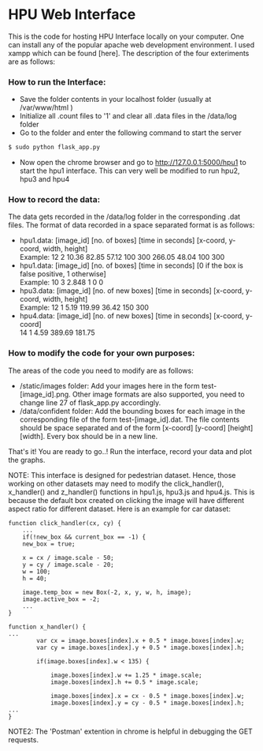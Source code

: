# HPU Web Interface

This is the code for hosting HPU Interface locally on your computer. One can install any of the popular apache web development environment. I used xampp which can be found [here]. The description of the four exteriments are as follows:

### How to run the Interface:
* Save the folder contents in your localhost folder (usually at /var/www/html )
* Initialize all .count files to '1' and clear all .data files in the /data/log folder
* Go to the folder and enter the following command to start the server
```sh
$ sudo python flask_app.py
```
* Now open the chrome browser and go to http://127.0.0.1:5000/hpu1 to start the hpu1 interface. This can very well be modified to run hpu2, hpu3 and hpu4

### How to record the data:

The data gets recorded in the /data/log folder in the corresponding .dat files. The format of data recorded in a space separated format is as follows:
* hpu1.data: [image_id] [no. of boxes] [time in seconds] [x-coord, y-coord, width, height]  
Example: 12 2 10.36 82.85 57.12 100 300 266.05 48.04 100 300  
* hpu1.data: [image_id] [no. of boxes] [time in seconds] [0 if the box is false positive, 1 otherwise]        
Example: 10 3 2.848 1 0 0
* hpu3.data: [image_id] [no. of new boxes] [time in seconds] [x-coord, y-coord, width, height]                  
Example: 12 1 5.19 119.99 36.42 150 300
* hpu4.data: [image_id] [no. of new boxes] [time in seconds] [x-coord, y-coord]                   
14 1 4.59 389.69 181.75

### How to modify the code for your own purposes:

The areas of the code you need to modify are as follows:
* /static/images folder: Add your images here in the form test-[image_id].png. Other image formats are also supported, you need to change line 27 of flask_app.py accordingly. 
* /data/confident folder: Add the bounding boxes for each image in the corresponding file of the form test-[image_id].dat. The file contents should be space separated and of the form [x-coord] [y-coord] [height] [width]. Every box should be in a new line. 

That's it! You are ready to go..! Run the interface, record your data and plot the graphs. 

NOTE: This interface is designed for pedestrian dataset. Hence, those working on other datasets may need to modify the click_handler(), x_handler() and z_handler() functions in hpu1.js, hpu3.js and hpu4.js. This is because the default box created on clicking the image will have different aspect ratio for different dataset. Here is an example for car dataset: 



	function click_handler(cx, cy) {
	    ...
	    if(!new_box && current_box == -1) {
		new_box = true;

		x = cx / image.scale - 50;
		y = cy / image.scale - 20;
		w = 100;
		h = 40;

		image.temp_box = new Box(-2, x, y, w, h, image);
		image.active_box = -2;
		...
	}
	
	function x_handler() {
    ...
			var cx = image.boxes[index].x + 0.5 * image.boxes[index].w;
			var cy = image.boxes[index].y + 0.5 * image.boxes[index].h;

			if(image.boxes[index].w < 135) {

				image.boxes[index].w += 1.25 * image.scale;
				image.boxes[index].h += 0.5 * image.scale;

				image.boxes[index].x = cx - 0.5 * image.boxes[index].w;
				image.boxes[index].y = cy - 0.5 * image.boxes[index].h;
    ...
	}

NOTE2: The 'Postman' extention in chrome is helpful in debugging the GET requests. 

	
	







